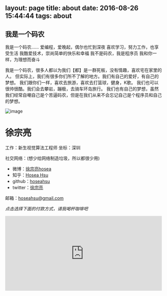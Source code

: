 layout: page
title: about
date: 2016-08-26 15:44:44
tags: about 
---

## 我是一个码农

我是一个码农……
爱编程，爱晚起，偶尔也忙到深夜
喜欢学习，努力工作，也享受生活
我酷爱技术，崇尚简单的快乐和幸福
我不是码农，我是程序员
我和你一样，为理想而奋斗

我是一个码农，很多人都以为我们【都】是一群死板，没有情趣，喜欢宅在家里的人。
但实际上，我们有很多你们所不了解的地方。我们有自己的爱好，有自己的梦想。
我们跟你们一样，喜欢去旅游，喜欢去打篮球，健身，K歌。
我们也可以很帅很酷。我们会去攀岩，蹦极，去骑车环岛旅行。
我们也有自己的梦想，虽然我们经常自嘲自己是个苦逼码农，但是在我们从来不会忘记自己是个程序员和自己的梦想。


![image](/img/me_300.jpg)
# 徐宗亮

工作：新生视觉算法工程师
坐标：深圳

社交网络：(想少给网络制造垃圾，所以都很少用)
- 微博：[徐宗亮hosea](http://weibo.com/hoseahsu)
- 知乎：[Hosea Hsu](https://www.zhihu.com/people/hoseahsu)
- github：[hoseahsu](http://github.com/hoseahsu)
- twitter：[徐宗亮](https://twitter.com/hoseahsu)

邮箱：[hoseahsu@gmail.com](mailto:hoseahsu@gmail.com)


*点击选择下面的付款方式，请我喝杯咖啡吧*
<iframe src="http://hosea.xyz/donate2me/?item=easy-select-style" style="overflow-x:hidden;overflow-y:hidden; border:0xp none #fff; min-height:240px; width:100%;"  frameborder="0" scrolling="no"></iframe>

